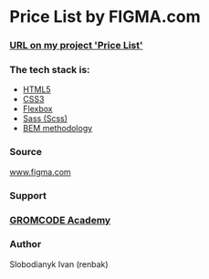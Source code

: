 

# Price List by FIGMA.com


### [URL on my project 'Price List'](https://github.com/renbak/price)


### The tech stack is:

- [HTML5](https://en.wikipedia.org/wiki/HTML5)
- [CSS3](https://en.wikipedia.org/wiki/Cascading_Style_Sheets)
- [Flexbox](https://en.wikipedia.org/wiki/CSS_Flexible_Box_Layout)
- [Sass (Scss)](https://sass-lang.com/)
- [BEM methodology](https://en.bem.info/methodology/)

### Source

www.figma.com

### Support

### [GROMCODE Academy](https://gromcode.com/)


### Author

Slobodianyk Ivan (renbak)
